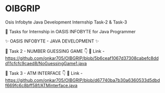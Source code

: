 # OIBGRIP

Osis Infobyte Java Development Internship Task-2 & Task-3

🎯 Tasks for Internship in OASIS INFOBYTE for Java Programmer

✨ OASIS INFOBYTE - JAVA DEVELOPMENT ✨

🚀 Task 2 - NUMBER GUESSING GAME 👇 🔗 Link - https://github.com/onkar705/OIBGRIP/blob/5b6ceaf1067d37308cabefc8ddd11cfcfc9caed8/NoGuessingGame1.java

🚀 Task 3 - ATM INTERFACE 👇 🔗 Link - https://github.com/onkar705/OIBGRIP/blob/d67740ba7b30a6360533d5dbdf669fc6c8bff58f/ATMinterface.java
